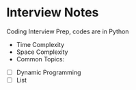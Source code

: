 # Interview Notes
Coding Interview Prep, codes are in Python
- Time Complexity
- Space Complexity
- Common Topics:
- [ ] Dynamic Programming
- [ ] List
